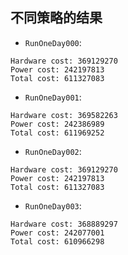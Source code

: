 ## 不同策略的结果
- `RunOneDay000`:
```text
Hardware cost: 369129270
Power cost: 242197813
Total cost: 611327083
```
- `RunOneDay001`:
```text
Hardware cost: 369582263
Power cost: 242386989
Total cost: 611969252
```
- `RunOneDay002`:
```text
Hardware cost: 369129270
Power cost: 242197813
Total cost: 611327083
```
- `RunOneDay003`:
```text
Hardware cost: 368889297
Power cost: 242077001
Total cost: 610966298
```